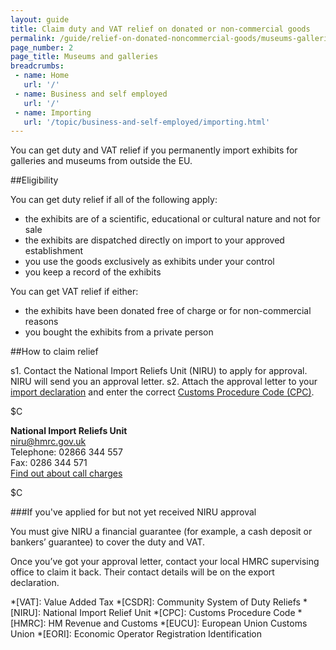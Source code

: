 ```yaml
---
layout: guide
title: Claim duty and VAT relief on donated or non-commercial goods
permalink: /guide/relief-on-donated-noncommercial-goods/museums-galleries.html
page_number: 2
page_title: Museums and galleries
breadcrumbs:
 - name: Home
   url: '/'
 - name: Business and self employed
   url: '/'
 - name: Importing
   url: '/topic/business-and-self-employed/importing.html'   
---
```


You can get duty and VAT relief if you permanently import exhibits for galleries and museums from outside the EU.

##Eligibility

You can get duty relief if all of the following apply:

- the exhibits are of a scientific, educational or cultural nature and not for sale
- the exhibits are dispatched directly on import to your approved establishment
- you use the goods exclusively as exhibits under your control
- you keep a record of the exhibits

You can get VAT relief if either:

- the exhibits have been donated free of charge or for non-commercial reasons
- you bought the exhibits from a private person

##How to claim relief

s1. Contact the National Import Reliefs Unit (NIRU) to apply for approval. NIRU will send you an approval letter.
s2. Attach the approval letter to your [import declaration](/guide/import-goods-outside-eu/overview.html) and enter the correct [Customs Procedure Code (CPC)](/start/trade-tariff.html).    

$C

**National Import Reliefs Unit**     
<niru@hmrc.gov.uk>       
Telephone: 02866 344 557     
Fax: 0286 344 571      
[Find out about call charges](/call-charges)   

$C


###If you've applied for but not yet received NIRU approval

You must give NIRU a financial guarantee (for example, a cash deposit or bankers’ guarantee) to cover the duty and VAT. 
  
Once you’ve got your approval letter, contact your local HMRC supervising office to claim it back. Their contact details will be on the export declaration.    

*[VAT]: Value Added Tax
*[CSDR]: Community System of Duty Reliefs
*[NIRU]: National Import Relief Unit
*[CPC]: Customs Procedure Code
*[HMRC]: HM Revenue and Customs
*[EUCU]: European Union Customs Union
*[EORI]: Economic Operator Registration Identification
